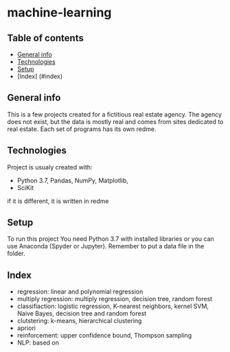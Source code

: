 # machine-learning
## Table of contents
* [General info](#general-info)
* [Technologies](#technologies)
* [Setup](#setup)
* [Index] (#index)

## General info
This is a few projects created for a fictitious real estate agency. 
The agency does not exist, but the data is mostly real and comes from sites dedicated to real estate.
Each set of programs has its own redme.
## Technologies
Project is usualy created with:
* Python 3.7, Pandas, NumPy, Matplotlib,
* SciKit

if it is different, it is written in redme

## Setup
To run this project You need Python 3.7 with installed libraries or you can use Anaconda (Spyder or Jupyter).
Remember to put a data file in the folder.

## Index
* regression: linear and polynomial regression
* multiply regression: multiply regression, decision tree, random forest
* classifiaction: logistic regression, K-nearest neighbors, kernel SVM, Naive Bayes, decision tree and random forest
* clutstering: k-means, hierarchical clustering
* apriori
* reinforcement: upper confidence bound, Thompson sampling
* NLP: based on 
